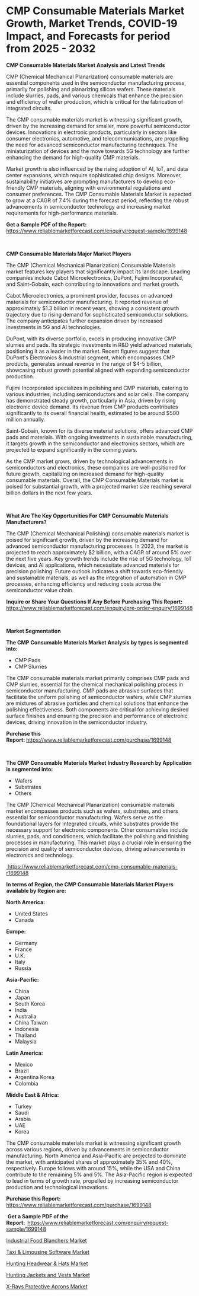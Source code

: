 <p><h1>CMP Consumable Materials Market Growth, Market Trends, COVID-19 Impact, and Forecasts for period from 2025 - 2032</h1></p><p><strong>CMP Consumable Materials Market Analysis and Latest Trends</strong></p>
<p><p>CMP (Chemical Mechanical Planarization) consumable materials are essential components used in the semiconductor manufacturing process, primarily for polishing and planarizing silicon wafers. These materials include slurries, pads, and various chemicals that enhance the precision and efficiency of wafer production, which is critical for the fabrication of integrated circuits.</p><p>The CMP consumable materials market is witnessing significant growth, driven by the increasing demand for smaller, more powerful semiconductor devices. Innovations in electronic products, particularly in sectors like consumer electronics, automotive, and telecommunications, are propelling the need for advanced semiconductor manufacturing techniques. The miniaturization of devices and the move towards 5G technology are further enhancing the demand for high-quality CMP materials.</p><p>Market growth is also influenced by the rising adoption of AI, IoT, and data center expansions, which require sophisticated chip designs. Moreover, sustainability initiatives are prompting manufacturers to develop eco-friendly CMP materials, aligning with environmental regulations and consumer preferences. The CMP Consumable Materials Market is expected to grow at a CAGR of 7.4% during the forecast period, reflecting the robust advancements in semiconductor technology and increasing market requirements for high-performance materials.</p></p>
<p><strong>Get a Sample PDF of the Report:&nbsp;</strong> <a href="https://www.reliablemarketforecast.com/enquiry/request-sample/1699148?utm_campaign=1134&utm_medium=2&utm_source=Github&utm_content=ia&utm_term=27032025&utm_id=cmp-consumable-materials">https://www.reliablemarketforecast.com/enquiry/request-sample/1699148</a></p>
<p>&nbsp;</p>
<p><strong>CMP Consumable Materials Major Market Players</strong></p>
<p><p>The CMP (Chemical Mechanical Planarization) Consumable Materials market features key players that significantly impact its landscape. Leading companies include Cabot Microelectronics, DuPont, Fujimi Incorporated, and Saint-Gobain, each contributing to innovations and market growth.</p><p>Cabot Microelectronics, a prominent provider, focuses on advanced materials for semiconductor manufacturing. It reported revenue of approximately $1.3 billion in recent years, showing a consistent growth trajectory due to rising demand for sophisticated semiconductor solutions. The company anticipates further expansion driven by increased investments in 5G and AI technologies.</p><p>DuPont, with its diverse portfolio, excels in producing innovative CMP slurries and pads. Its strategic investments in R&D yield advanced materials, positioning it as a leader in the market. Recent figures suggest that DuPont's Electronics & Industrial segment, which encompasses CMP products, generates annual revenue in the range of $4-5 billion, showcasing robust growth potential aligned with expanding semiconductor production.</p><p>Fujimi Incorporated specializes in polishing and CMP materials, catering to various industries, including semiconductors and solar cells. The company has demonstrated steady growth, particularly in Asia, driven by rising electronic device demand. Its revenue from CMP products contributes significantly to its overall financial health, estimated to be around $500 million annually.</p><p>Saint-Gobain, known for its diverse material solutions, offers advanced CMP pads and materials. With ongoing investments in sustainable manufacturing, it targets growth in the semiconductor and electronics sectors, which are projected to expand significantly in the coming years.</p><p>As the CMP market grows, driven by technological advancements in semiconductors and electronics, these companies are well-positioned for future growth, capitalizing on increased demand for high-quality consumable materials. Overall, the CMP Consumable Materials market is poised for substantial growth, with a projected market size reaching several billion dollars in the next few years.</p></p>
<p>&nbsp;</p>
<p><strong>What Are The Key Opportunities For CMP Consumable Materials Manufacturers?</strong></p>
<p><p>The CMP (Chemical Mechanical Polishing) consumable materials market is poised for significant growth, driven by the increasing demand for advanced semiconductor manufacturing processes. In 2023, the market is projected to reach approximately $2 billion, with a CAGR of around 5% over the next five years. Key growth trends include the rise of 5G technology, IoT devices, and AI applications, which necessitate advanced materials for precision polishing. Future outlook indicates a shift towards eco-friendly and sustainable materials, as well as the integration of automation in CMP processes, enhancing efficiency and reducing costs across the semiconductor value chain.</p></p>
<p><strong>Inquire or Share Your Questions If Any Before Purchasing This Report:</strong> <a href="https://www.reliablemarketforecast.com/enquiry/pre-order-enquiry/1699148?utm_campaign=1134&utm_medium=2&utm_source=Github&utm_content=ia&utm_term=27032025&utm_id=cmp-consumable-materials">https://www.reliablemarketforecast.com/enquiry/pre-order-enquiry/1699148</a></p>
<p>&nbsp;</p>
<p><strong>Market Segmentation</strong></p>
<p><strong>The CMP Consumable Materials Market Analysis by types is segmented into:</strong></p>
<p><ul><li>CMP Pads</li><li>CMP Slurries</li></ul></p>
<p><p>The CMP consumable materials market primarily comprises CMP pads and CMP slurries, essential for the chemical mechanical polishing process in semiconductor manufacturing. CMP pads are abrasive surfaces that facilitate the uniform polishing of semiconductor wafers, while CMP slurries are mixtures of abrasive particles and chemical solutions that enhance the polishing effectiveness. Both components are critical for achieving desired surface finishes and ensuring the precision and performance of electronic devices, driving innovation in the semiconductor industry.</p></p>
<p><strong>Purchase this Report:&nbsp;</strong><a href="https://www.reliablemarketforecast.com/purchase/1699148?utm_campaign=1134&utm_medium=2&utm_source=Github&utm_content=ia&utm_term=27032025&utm_id=cmp-consumable-materials">https://www.reliablemarketforecast.com/purchase/1699148</a></p>
<p>&nbsp;</p>
<p><strong>The CMP Consumable Materials Market Industry Research by Application is segmented into:</strong></p>
<p><ul><li>Wafers</li><li>Substrates</li><li>Others</li></ul></p>
<p><p>The CMP (Chemical Mechanical Planarization) consumable materials market encompasses products such as wafers, substrates, and others essential for semiconductor manufacturing. Wafers serve as the foundational layers for integrated circuits, while substrates provide the necessary support for electronic components. Other consumables include slurries, pads, and conditioners, which facilitate the polishing and finishing processes in manufacturing. This market plays a crucial role in ensuring the precision and quality of semiconductor devices, driving advancements in electronics and technology.</p></p>
<p><a href="https://www.reliablemarketforecast.com/cmp-consumable-materials-r1699148?utm_campaign=1134&utm_medium=2&utm_source=Github&utm_content=ia&utm_term=27032025&utm_id=cmp-consumable-materials">&nbsp;https://www.reliablemarketforecast.com/cmp-consumable-materials-r1699148</a></p>
<p><strong>In terms of Region, the CMP Consumable Materials Market Players available by Region are:</strong></p>
<p>
    <p> <strong> North America: </strong>
        <ul>
            <li>United States</li>
            <li>Canada</li>
        </ul>
        </p> 
    <p> <strong> Europe: </strong>
        <ul>
            <li>Germany</li>
            <li>France</li>
            <li>U.K.</li>
            <li>Italy</li>
            <li>Russia</li>
        </ul>
        </p> 
    <p> <strong> Asia-Pacific: </strong>
        <ul>
            <li>China</li>
            <li>Japan</li>
            <li>South Korea</li>
            <li>India</li>
            <li>Australia</li>
            <li>China Taiwan</li>
            <li>Indonesia</li>
            <li>Thailand</li>
            <li>Malaysia</li>
        </ul>
        </p> 
    <p> <strong> Latin America: </strong>
        <ul>
            <li>Mexico</li>
            <li>Brazil</li>
            <li>Argentina Korea</li>
            <li>Colombia</li>
        </ul>
        </p> 
    <p> <strong> Middle East & Africa: </strong>
        <ul>
            <li>Turkey</li>
            <li>Saudi</li>
            <li>Arabia</li>
            <li>UAE</li>
            <li>Korea</li>
        </ul>
    </p>
    </p>
<p><p>The CMP consumable materials market is witnessing significant growth across various regions, driven by advancements in semiconductor manufacturing. North America and Asia-Pacific are projected to dominate the market, with anticipated shares of approximately 35% and 40%, respectively. Europe follows with around 15%, while the USA and China contribute to the remaining 5% and 5%. The Asia-Pacific region is expected to lead in terms of growth rate, propelled by increasing semiconductor production and technological innovations.</p></p>
<p><strong>Purchase this Report: </strong><a href="https://www.reliablemarketforecast.com/purchase/1699148?utm_campaign=1134&utm_medium=2&utm_source=Github&utm_content=ia&utm_term=27032025&utm_id=cmp-consumable-materials">https://www.reliablemarketforecast.com/purchase/1699148</a></p>
<p>&nbsp;<strong>Get a Sample PDF of the Report:&nbsp;&nbsp;</strong><a href="https://www.reliablemarketforecast.com/enquiry/request-sample/1699148?utm_campaign=1134&utm_medium=2&utm_source=Github&utm_content=ia&utm_term=27032025&utm_id=cmp-consumable-materials">https://www.reliablemarketforecast.com/enquiry/request-sample/1699148</a></p>
<p><strong></strong></p>
<p><p><a href="https://github.com/jemmysolin5k/Market-Research-Report-List-1/blob/main/industrial-food-blanchers-market.md?utm_campaign=1134&utm_medium=2&utm_source=Github&utm_content=ia&utm_term=27032025&utm_id=cmp-consumable-materials">Industrial Food Blanchers Market</a></p><p><a href="https://github.com/chlihakwatsi/Market-Research-Report-List-1/blob/main/taxi-limousine-software-market.md?utm_campaign=1134&utm_medium=2&utm_source=Github&utm_content=ia&utm_term=27032025&utm_id=cmp-consumable-materials">Taxi & Limousine Software Market</a></p><p><a href="https://github.com/kaniselway4c/Market-Research-Report-List-1/blob/main/hunting-headwear-hats-market.md?utm_campaign=1134&utm_medium=2&utm_source=Github&utm_content=ia&utm_term=27032025&utm_id=cmp-consumable-materials">Hunting Headwear & Hats Market</a></p><p><a href="https://github.com/rubiogruis0p/Market-Research-Report-List-1/blob/main/hunting-jackets-and-vests-market.md?utm_campaign=1134&utm_medium=2&utm_source=Github&utm_content=ia&utm_term=27032025&utm_id=cmp-consumable-materials">Hunting Jackets and Vests Market</a></p><p><a href="https://github.com/sokurgleyde/Market-Research-Report-List-1/blob/main/x-rays-protective-aprons-market.md?utm_campaign=1134&utm_medium=2&utm_source=Github&utm_content=ia&utm_term=27032025&utm_id=cmp-consumable-materials">X-Rays Protective Aprons Market</a></p></p>